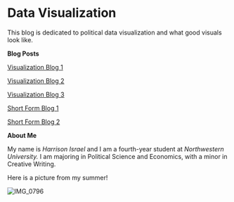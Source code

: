 # Data Visualization

This blog is dedicated to political data visualization and what good visuals look like.

**Blog Posts**

[Visualization Blog 1](VisualizationBlog1.md)

[Visualization Blog 2](VisualizationBlog2.md)

[Visualization Blog 3](VisualizationBlog3.md)

[Short Form Blog 1](ShortFormBlog1.md)

[Short Form Blog 2](ShortFormBlog2.md)


**About Me**

My name is *Harrison Israel* and I am a fourth-year student at *Northwestern University.* I am majoring in Political Science and Economics, with a minor in Creative Writing. 

Here is a picture from my summer!

![IMG_0796](https://user-images.githubusercontent.com/114178025/191808369-b0553ccf-870b-4c18-885c-c7e8bfd92f0f.jpeg)
